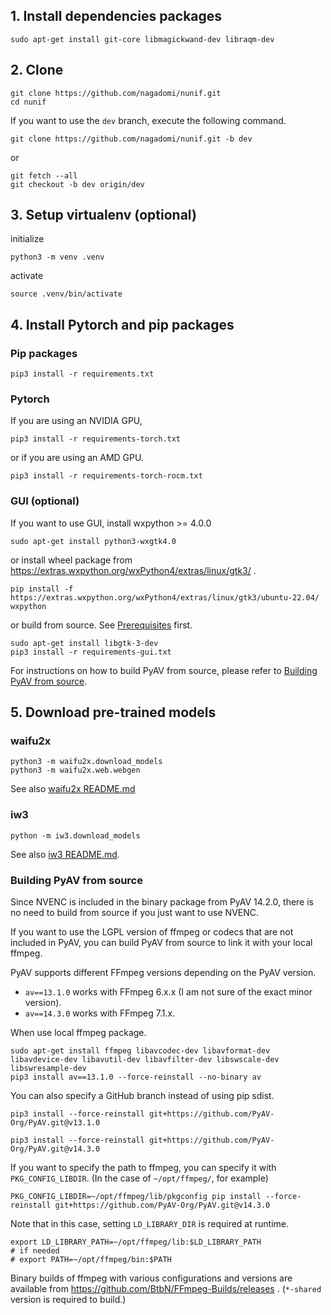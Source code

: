 ## 1. Install dependencies packages

```
sudo apt-get install git-core libmagickwand-dev libraqm-dev
```

## 2. Clone

```
git clone https://github.com/nagadomi/nunif.git
cd nunif
```

If you want to use the `dev` branch, execute the following command.
```
git clone https://github.com/nagadomi/nunif.git -b dev
```
or
```
git fetch --all
git checkout -b dev origin/dev
```

## 3. Setup virtualenv (optional)

initialize
```
python3 -m venv .venv
```

activate
```
source .venv/bin/activate
```

## 4. Install Pytorch and pip packages

### Pip packages
```
pip3 install -r requirements.txt
```
### Pytorch
If you are using an NVIDIA GPU, 
```
pip3 install -r requirements-torch.txt
```
or if you are using an AMD GPU.
```
pip3 install -r requirements-torch-rocm.txt
```
### GUI (optional)
If you want to use GUI, install wxpython >= 4.0.0
```
sudo apt-get install python3-wxgtk4.0
```
or install wheel package from https://extras.wxpython.org/wxPython4/extras/linux/gtk3/ .
```
pip install -f https://extras.wxpython.org/wxPython4/extras/linux/gtk3/ubuntu-22.04/ wxpython
```
or build from source. See [Prerequisites](https://github.com/wxWidgets/Phoenix#prerequisites) first.
```
sudo apt-get install libgtk-3-dev
pip3 install -r requirements-gui.txt
```

For instructions on how to build PyAV from source, please refer to [Building PyAV from source](#building-pyav-from-source).

## 5. Download pre-trained models

### waifu2x

```
python3 -m waifu2x.download_models
python3 -m waifu2x.web.webgen
```

See also [waifu2x README.md](waifu2x/README.md)

### iw3

```
python -m iw3.download_models
```

See also [iw3 README.md](iw3/README.md).


### Building PyAV from source

Since NVENC is included in the binary package from PyAV 14.2.0, there is no need to build from source if you just want to use NVENC.

If you want to use the LGPL version of ffmpeg or codecs that are not included in PyAV, you can build PyAV from source to link it with your local ffmpeg.

PyAV supports different FFmpeg versions depending on the PyAV version.
- `av==13.1.0` works with FFmpeg 6.x.x (I am not sure of the exact minor version).
- `av==14.3.0` works with FFmpeg 7.1.x.

When use local ffmpeg package.
```
sudo apt-get install ffmpeg libavcodec-dev libavformat-dev libavdevice-dev libavutil-dev libavfilter-dev libswscale-dev libswresample-dev
pip3 install av==13.1.0 --force-reinstall --no-binary av
```

You can also specify a GitHub branch instead of using pip sdist.
```
pip3 install --force-reinstall git+https://github.com/PyAV-Org/PyAV.git@v13.1.0
```
```
pip3 install --force-reinstall git+https://github.com/PyAV-Org/PyAV.git@v14.3.0
```

If you want to specify the path to ffmpeg, you can specify it with `PKG_CONFIG_LIBDIR`. (In the case of `~/opt/ffmpeg/`, for example)
```
PKG_CONFIG_LIBDIR=~/opt/ffmpeg/lib/pkgconfig pip install --force-reinstall git+https://github.com/PyAV-Org/PyAV.git@v14.3.0
```
Note that in this case, setting `LD_LIBRARY_DIR` is required at runtime.
```
export LD_LIBRARY_PATH=~/opt/ffmpeg/lib:$LD_LIBRARY_PATH
# if needed
# export PATH=~/opt/ffmpeg/bin:$PATH
```

Binary builds of ffmpeg with various configurations and versions are available from https://github.com/BtbN/FFmpeg-Builds/releases .
(`*-shared` version is required to build.)
